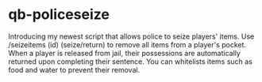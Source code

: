# qb-policeseize
Introducing my newest script that allows police to seize players' items. Use /seizeitems (id) (seize/return) to remove all items from a player's pocket. When a player is released from jail, their possessions are automatically returned upon completing their sentence. You can whitelists items such as food and water to prevent their removal.
